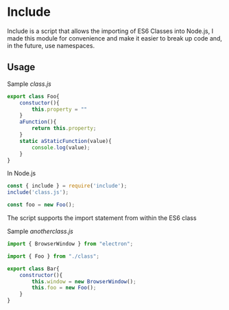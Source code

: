 # Include

Include is a script that allows the importing of ES6 Classes into Node.js, I made this module for convenience and make it easier to break up code and, in the future, use namespaces.

## Usage

Sample *class.js*

```javascript
export class Foo{
    constuctor(){
        this.property = ""
    }
    aFunction(){
        return this.property;
    }
    static aStaticFunction(value){
        console.log(value);
    }
}
```
In Node.js

```javascript
const { include } = require('include');
include('class.js');

const foo = new Foo();
```
The script supports the import statement from within the ES6 class

Sample *anotherclass.js*

```javascript
import { BrowserWindow } from "electron";

import { Foo } from "./class";

export class Bar{
    constructor(){
        this.window = new BrowserWindow();
        this.foo = new Foo();
    }
}
```


